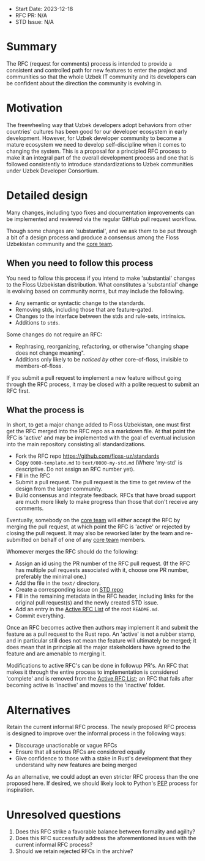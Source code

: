 - Start Date: 2023-12-18
- RFC PR: N/A
- STD Issue: N/A

# Summary

The RFC (request for comments) process is intended to provide a
consistent and controlled path for new features to enter the project
and communities so that the whole Uzbek IT community and its developers
can be confident about the direction the community is evolving in.

# Motivation

The freewheeling way that Uzbek developers adopt behaviors from other
countries' cultures has been good for our developer ecosystem in early
development. However, for Uzbek developer community to become a mature ecosystem
we need to develop self-discipline when it comes to changing
the system. This is a proposal for a principled RFC process to make
it an integral part of the overall development process and one that
is followed consistently to introduce standardizations to Uzbek communities
under Uzbek Developer Consortium.

# Detailed design

Many changes, including typo fixes and documentation improvements can be
implemented and reviewed via the regular GitHub pull request workflow.

Though some changes are 'substantial', and we ask them to be put
through a bit of a design process and produce a consensus among the Floss
Uzbekistan community and the [core team].

## When you need to follow this process

You need to follow this process if you intend to make 'substantial'
changes to the Floss Uzbekistan distribution. What constitutes a 'substantial'
change is evolving based on community norms, but may include the following.

- Any semantic or syntactic change to the standards.
- Removing stds, including those that are feature-gated.
- Changes to the interface between the stds and rule-sets, intrinsics.
- Additions to `stds`.

Some changes do not require an RFC:

- Rephrasing, reorganizing, refactoring, or otherwise "changing shape
  does not change meaning".
- Additions only likely to be _noticed by_ other core-of-floss,
  invisible to members-of-floss.

If you submit a pull request to implement a new feature without going
through the RFC process, it may be closed with a polite request to
submit an RFC first.

## What the process is

In short, to get a major change added to Floss Uzbekistan, one must first get the
RFC merged into the RFC repo as a markdown file. At that point the RFC
is 'active' and may be implemented with the goal of eventual inclusion
into the main repository consisting all standardizations.

- Fork the RFC repo https://github.com/floss-uz/standards
- Copy `0000-template.md` to `text/0000-my-std.md` (Where
  'my-std' is descriptive. Do not assign an RFC number yet).
- Fill in the RFC
- Submit a pull request. The pull request is the time to get review of
  the design from the larger community.
- Build consensus and integrate feedback. RFCs that have broad support
  are much more likely to make progress than those that don't receive any
  comments.

Eventually, somebody on the [core team] will either accept the RFC by
merging the pull request, at which point the RFC is 'active' or
rejected by closing the pull request. It may also be reworked later by the
team and re-submitted on behalf of one of any [core team] members.

Whomever merges the RFC should do the following:

- Assign an id using the PR number of the RFC pull request. (If the RFC
  has multiple pull requests associated with it, choose one PR number,
  preferably the minimal one.)
- Add the file in the `text/` directory.
- Create a corresponding issue on [STD repo](https://github.com/floss-uz/stds)
- Fill in the remaining metadata in the RFC header, including links for
  the original pull request(s) and the newly created STD issue.
- Add an entry in the [Active RFC List] of the root `README.md`.
- Commit everything.

Once an RFC becomes active then authors may implement it and submit the
feature as a pull request to the Rust repo. An 'active' is not a rubber
stamp, and in particular still does not mean the feature will ultimately
be merged; it does mean that in principle all the major stakeholders
have agreed to the feature and are amenable to merging it.

Modifications to active RFC's can be done in followup PR's. An RFC that
makes it through the entire process to implementation is considered
'complete' and is removed from the [Active RFC List]; an RFC that fails
after becoming active is 'inactive' and moves to the 'inactive' folder.

[Active RFC List]: ../README.md#active-rfc-list

# Alternatives

Retain the current informal RFC process. The newly proposed RFC process is
designed to improve over the informal process in the following ways:

- Discourage unactionable or vague RFCs
- Ensure that all serious RFCs are considered equally
- Give confidence to those with a stake in Rust's development that they
  understand why new features are being merged

As an alternative, we could adopt an even stricter RFC process than the one proposed here. If desired, we should likely look to Python's [PEP] process for inspiration.

# Unresolved questions

1. Does this RFC strike a favorable balance between formality and agility?
2. Does this RFC successfully address the aforementioned issues with the current
   informal RFC process?
3. Should we retain rejected RFCs in the archive?

[core team]: https://matrix.to/#/#stds:floss.uz
[PEP]: http://legacy.python.org/dev/peps/pep-0001/

